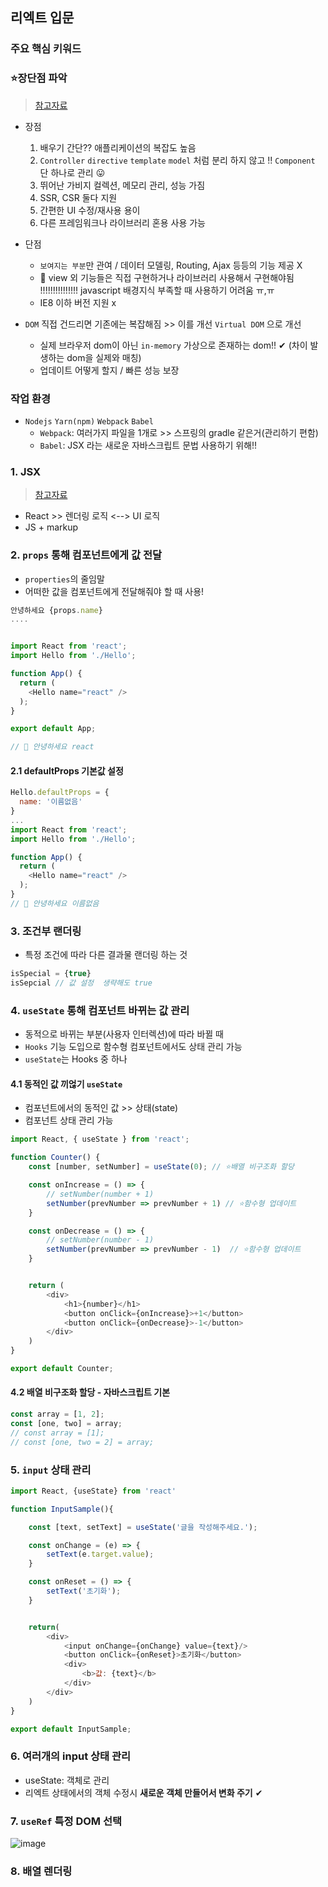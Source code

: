 ## 리엑트 입문 
### 주요 핵심 키워드

### ⭐장단점 파악
> [참고자료](https://velog.io/@dbfudgudals/%EB%A6%AC%EC%95%A1%ED%8A%B8%EC%9D%98-%EC%9E%A5%EC%A0%90%EA%B3%BC-%EB%8B%A8%EC%A0%90)
- 장점
  1. 배우기 간단?? 애플리케이션의 복잡도 높음
  2. `Controller` `directive` `template` `model` 처럼 분리 하지 않고 !! `Component` 단 하나로 관리 😛
  3. 뛰어난 가비지 컬렉션, 메모리 관리, 성능 가짐
  4. SSR, CSR 둘다 지원
  5. 간편한 UI 수정/재사용 용이
  6. 다른 프레임워크나 라이브러리 혼용 사용 가능 
- 단점
  - `보여지는 부분`만 관여 / 데이터 모델링, Routing, Ajax 등등의 기능 제공 X
  - 📌 view 외 기능들은 직접 구현하거나 라이브러리 사용해서 구현해야됨 !!!!!!!!!!!!!!! javascript 배경지식 부족할 때 사용하기 어려움 ㅠ,ㅠ
  - IE8 이하 버전 지원 x

- `DOM` 직접 건드리면 기존에는 복잡해짐 >> 이를 개선 `Virtual DOM` 으로 개선
  - 실제 브라우저 dom이 아닌 `in-memory` 가상으로 존재하는 dom!! ✔ (차이 발생하는 dom을 실제와 매칭)
  - 업데이트 어떻게 할지 / 빠른 성능 보장
### 작업 환경 
- `Nodejs` `Yarn(npm)` `Webpack` `Babel`
  - `Webpack`: 여러가지 파일을 1개로 >> 스프링의 gradle 같은거(관리하기 편함)
  - `Babel`: JSX 라는 새로운 자바스크립트 문법 사용하기 위해!!

### 1. JSX
> [참고자료](https://ko.reactjs.org/docs/introducing-jsx.html)

- React >> 렌더링 로직 <--> UI 로직
- JS + markup

### 2. `props` 통해 컴포넌트에게 값 전달
- `properties`의 줄임말
- 어떠한 값을 컴포넌트에게 전달해줘야 할 때 사용!

```javascript
안녕하세요 {props.name}
....


import React from 'react';
import Hello from './Hello';

function App() {
  return (
    <Hello name="react" />
  );
}

export default App;

// 📌 안녕하세요 react
```
#### 2.1 defaultProps 기본값 설정
```javascript
Hello.defaultProps = {
  name: '이름없음'
}
...
import React from 'react';
import Hello from './Hello';

function App() {
  return (
    <Hello name="react" />
  );
}
// 📌 안녕하세요 이름없음
```

### 3. 조건부 랜더링
- 특정 조건에 따라 다른 결과물 랜더링 하는 것

```javascript
isSpecial = {true}
isSepcial // 값 설정  생략해도 true
```

### 4. `useState` 통해 컴포넌트 바뀌는 값 관리
- 동적으로 바뀌는 부분(사용자 인터렉션)에 따라 바뀔 때
- `Hooks` 기능 도입으로 함수형 컴포넌트에서도 상태 관리 가능
- `useState`는 Hooks 중 하나
#### 4.1 동적인 값 끼얺기 `useState`
- 컴포넌트에서의 동적인 값 >> 상태(state)
- 컴포넌트 상태 관리 가능

```javascript
import React, { useState } from 'react';

function Counter() {
    const [number, setNumber] = useState(0); // ⭐배열 비구조화 할당

    const onIncrease = () => {
        // setNumber(number + 1)
        setNumber(prevNumber => prevNumber + 1) // ⭐함수형 업데이트
    }

    const onDecrease = () => {
        // setNumber(number - 1)
        setNumber(prevNumber => prevNumber - 1)  // ⭐함수형 업데이트
    }


    return (
        <div>
            <h1>{number}</h1>
            <button onClick={onIncrease}>+1</button>
            <button onClick={onDecrease}>-1</button>
        </div>
    )
}

export default Counter;
```
#### 4.2 배열 비구조화 할당 - 자바스크립트 기본
```javascript
const array = [1, 2];
const [one, two] = array;
// const array = [1];
// const [one, two = 2] = array;
```

### 5. `input` 상태 관리
```javascript
import React, {useState} from 'react'

function InputSample(){

    const [text, setText] = useState('글을 작성해주세요.');

    const onChange = (e) => {
        setText(e.target.value);
    }

    const onReset = () => {
        setText('초기화');
    }


    return(
        <div>
            <input onChange={onChange} value={text}/>
            <button onClick={onReset}>초기화</button>
            <div>
                <b>값: {text}</b>
            </div>
        </div>
    )
}

export default InputSample;
```

### 6. 여러개의 input 상태 관리
- useState: 객체로 관리
- 리엑트 상태에서의 객체 수정시 **새로운 객체 만들어서 변화 주기** ✔

### 7. `useRef` 특정 DOM 선택
![image](https://user-images.githubusercontent.com/61215550/180370410-19ccaf68-3c0c-4a1d-8da6-301f470389ba.png)

### 8. 배열 렌더링
